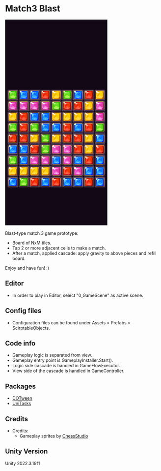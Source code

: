 # Match3 Blast

![demo](/Demo/match-3-blast_showreel.gif)

Blast-type match 3 game prototype:
- Board of NxM tiles.
- Tap 2 or more adjacent cells to make a match.
- After a match, applied cascade: apply gravity to above pieces and refill board.

Enjoy and have fun! :)

## Editor
- In order to play in Editor, select "0_GameScene" as active scene.

## Config files
- Configuration files can be found under Assets > Prefabs > ScirptableObjects.

## Code info
- Gameplay logic is separated from view.
- Gameplay entry point is GameplayInstaller.Start().
- Logic side cascade is handled in GameFlowExecutor.
- View side of the cascade is handled in GameController.

## Packages
- [DOTween](https://dotween.demigiant.com/getstarted.php)
- [UniTasks](https://github.com/Cysharp/UniTask)

## Credits
- Credits:
	- Gameplay sprites by [ChessStudio](https://assetstore.unity.com/packages/2d/gui/icons/puzzle-blocks-icon-pack-278862)

## Unity Version
Unity 2022.3.19f1
